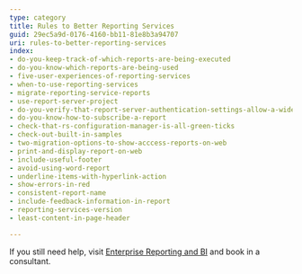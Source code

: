 ```yaml
---
type: category
title: Rules to Better Reporting Services
guid: 29ec5a9d-0176-4160-bb11-81e8b3a94707
uri: rules-to-better-reporting-services
index:
- do-you-keep-track-of-which-reports-are-being-executed
- do-you-know-which-reports-are-being-used
- five-user-experiences-of-reporting-services
- when-to-use-reporting-services
- migrate-reporting-service-reports
- use-report-server-project
- do-you-verify-that-report-server-authentication-settings-allow-a-wide-range-of-web-browsers
- do-you-know-how-to-subscribe-a-report
- check-that-rs-configuration-manager-is-all-green-ticks
- check-out-built-in-samples
- two-migration-options-to-show-acccess-reports-on-web
- print-and-display-report-on-web
- include-useful-footer
- avoid-using-word-report
- underline-items-with-hyperlink-action
- show-errors-in-red
- consistent-report-name
- include-feedback-information-in-report
- reporting-services-version
- least-content-in-page-header

---
```


If you still need help, visit [Enterprise Reporting and BI](https://www.ssw.com.au/ssw/Consulting/Enterprise-Reporting.aspx) and book in a consultant.
